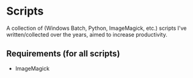 # Scripts

A collection of (Windows Batch, Python, ImageMagick, etc.) scripts I've written/collected over the years, aimed to increase productivity.

## Requirements (for all scripts)

* ImageMagick